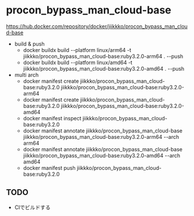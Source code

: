# procon_bypass_man_cloud-base
https://hub.docker.com/repository/docker/jiikkko/procon_bypass_man_cloud-base

* build & push
    * docker buildx build --platform linux/arm64 -t jiikkko/procon_bypass_man_cloud-base:ruby3.2.0-arm64 . --push
    * docker buildx build --platform linux/amd64 -t jiikkko/procon_bypass_man_cloud-base:ruby3.2.0-amd64 . --push
* multi arch
    * docker manifest create jiikkko/procon_bypass_man_cloud-base:ruby3.2.0 jiikkko/procon_bypass_man_cloud-base:ruby3.2.0-arm64
    * docker manifest create jiikkko/procon_bypass_man_cloud-base:ruby3.2.0 jiikkko/procon_bypass_man_cloud-base:ruby3.2.0-amd64
    * docker manifest inspect jiikkko/procon_bypass_man_cloud-base:ruby3.2.0
    * docker manifest annotate jiikkko/procon_bypass_man_cloud-base jiikkko/procon_bypass_man_cloud-base:ruby3.2.0-arm64 --arch arm64
    * docker manifest annotate jiikkko/procon_bypass_man_cloud-base jiikkko/procon_bypass_man_cloud-base:ruby3.2.0-amd64 --arch amd64
    * docker manifest push jiikkko/procon_bypass_man_cloud-base:ruby3.2.0

## TODO
* CIでビルドする
